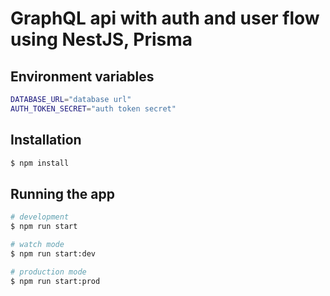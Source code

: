 # GraphQL api with auth and user flow using NestJS, Prisma 

## Environment variables

```bash
DATABASE_URL="database url"
AUTH_TOKEN_SECRET="auth token secret"
```

## Installation

```bash
$ npm install
```

## Running the app

```bash
# development
$ npm run start

# watch mode
$ npm run start:dev

# production mode
$ npm run start:prod
```

